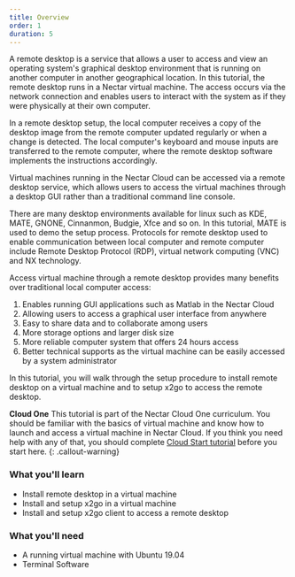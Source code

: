 ```yaml
---
title: Overview
order: 1
duration: 5
---
```


A remote desktop is a service that allows a user to access and view an operating system's graphical desktop environment that is running on another computer in another geographical location. In this tutorial, the remote desktop runs in a Nectar virtual machine. The access occurs via the network connection and enables users to interact with the system as if they were physically at their own computer.

In a remote desktop setup, the local computer receives a copy of the desktop image from the remote computer updated regularly or when a change is detected. The local computer's keyboard and mouse inputs are transferred to the remote computer, where the remote desktop software implements the instructions accordingly.

Virtual machines running in the Nectar Cloud can be accessed via a remote desktop service, which allows users to access the virtual machines through a desktop GUI rather than a traditional command line console.

There are many desktop environments available for linux such as KDE, MATE, GNONE, Cinnanmon, Budgie, Xfce and so on. In this tutorial, MATE is used to demo the setup process. Protocols for remote desktop used to enable communication between local computer and remote computer include Remote Desktop Protocol (RDP), virtual network computing (VNC) and NX technology.

Access virtual machine through a remote desktop provides many benefits over traditional local computer access:

1. Enables running GUI applications such as Matlab in the Nectar Cloud 
2. Allowing users to access a graphical user interface from anywhere
3. Easy to share data and to collaborate among users
4. More storage options and larger disk size
5. More reliable computer system that offers 24 hours access
6. Better technical supports as the virtual machine can be easily accessed by a system administrator

In this tutorial, you will walk through the setup procedure to install remote desktop on a virtual machine and to setup x2go to access the remote desktop. 

**Cloud One**
This tutorial is part of the Nectar Cloud One curriculum. You should be familiar with the basics of virtual machine and know how to launch and access a virtual machine in Nectar Cloud. If you think you need help with any of that, you should complete [Cloud Start tutorial](/cloud-starter/01-overview) before you start here.
{: .callout-warning}


### What you'll learn

- Install remote desktop in a virtual machine
- Install and setup x2go in a virtual machine
- Install and setup x2go client to access a remote desktop

### What you'll need

- A running virtual machine with Ubuntu 19.04
- Terminal Software
